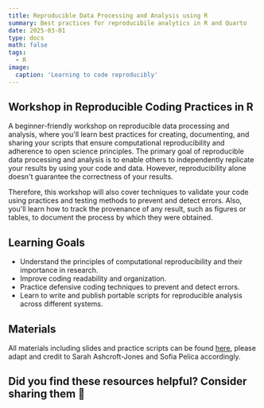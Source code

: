 ```yaml
---
title: Reproducible Data Processing and Analysis using R
summary: Best practices for reproducibile analytics in R and Quarto
date: 2025-03-01
type: docs
math: false
tags:
  - R
image:
  caption: 'Learning to code reproducibly'
---
```


## Workshop in Reproducible Coding Practices in R

A beginner-friendly workshop on reproducible data processing and analysis, where you'll learn best practices for creating, documenting, and sharing your scripts that ensure computational reproducibility and adherence to open science principles. The primary goal of reproducible data processing and analysis is to enable others to independently replicate your results by using your code and data. However, reproducibility alone doesn't guarantee the correctness of your results.

Therefore, this workshop will also cover techniques to validate your code using practices and testing methods to prevent and detect errors. Also, you'll learn how to track the provenance of any result, such as figures or tables, to document the process by which they were obtained.

## Learning Goals
- Understand the principles of computational reproducibility and their importance in research.
- Improve coding readability and organization.
- Practice defensive coding techniques to prevent and detect errors.
- Learn to write and publish portable scripts for reproducible analysis across different systems.

## Materials
All materials including slides and practice scripts can be found [here](https://github.com/sarahajones/KLIworkshop2025/tree/main), please adapt and credit to Sarah Ashcroft-Jones and Sofia Pelica accordingly. 

## Did you find these resources helpful? Consider sharing them 🙌
